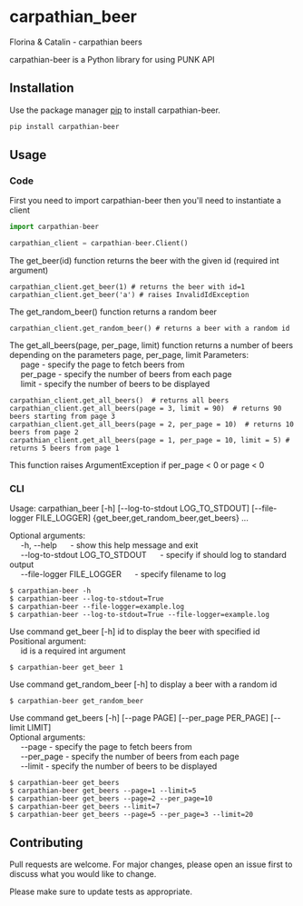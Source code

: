 # carpathian_beer
Florina &amp; Catalin - carpathian beers

carpathian-beer is a Python library for using PUNK API

## Installation

Use the package manager [pip](https://pip.pypa.io/en/stable/) to install carpathian-beer.

```bash
pip install carpathian-beer
```

## Usage
### Code
First you need to import carpathian-beer then you'll need to instantiate a client

```python
import carpathian-beer

carpathian_client = carpathian-beer.Client()
```
The get_beer(id) function returns the beer with the given id (required int argument)
```
carpathian_client.get_beer(1) # returns the beer with id=1 
carpathian_client.get_beer('a') # raises InvalidIdException
```
The get_random_beer() function returns a random beer
```
carpathian_client.get_random_beer() # returns a beer with a random id
```

The get_all_beers(page, per_page, limit) function returns a number of beers depending on the parameters page, per_page, limit
Parameters: <br/>
&nbsp;&nbsp;&nbsp;&nbsp; page      -  specify the page to fetch beers from  <br/>
&nbsp;&nbsp;&nbsp;&nbsp; per_page - specify the number of beers from each page <br/>
&nbsp;&nbsp;&nbsp;&nbsp; limit - specify the number of beers to be displayed <br/>

```
carpathian_client.get_all_beers()  # returns all beers 
carpathian_client.get_all_beers(page = 3, limit = 90)  # returns 90 beers starting from page 3
carpathian_client.get_all_beers(page = 2, per_page = 10)  # returns 10 beers from page 2
carpathian_client.get_all_beers(page = 1, per_page = 10, limit = 5) # returns 5 beers from page 1
```
This function raises ArgumentException if per_page < 0 or page < 0 

### CLI

Usage: carpathian_beer [-h] [--log-to-stdout LOG_TO_STDOUT] [--file-logger FILE_LOGGER] {get_beer,get_random_beer,get_beers} ...

Optional arguments: <br/>
&nbsp;&nbsp;&nbsp;&nbsp;  -h, --help  &nbsp;&nbsp;&nbsp;&nbsp; -  show this help message and exit <br/>
&nbsp;&nbsp;&nbsp;&nbsp;  --log-to-stdout LOG_TO_STDOUT &nbsp;&nbsp;&nbsp;&nbsp; - specify if should log to standard output <br/>
&nbsp;&nbsp;&nbsp;&nbsp;  --file-logger FILE_LOGGER &nbsp;&nbsp;&nbsp;&nbsp; - specify filename to log <br/>

```
$ carpathian-beer -h
$ carpathian-beer --log-to-stdout=True
$ carpathian-beer --file-logger=example.log
$ carpathian-beer --log-to-stdout=True --file-logger=example.log
```

Use command get_beer [-h] id to display the beer with specified id <br/>
Positional argument: <br/>
&nbsp;&nbsp;&nbsp;&nbsp; id is a required int argument
```
$ carpathian-beer get_beer 1  
```

Use command get_random_beer [-h] to display a beer with a random id
```
$ carpathian-beer get_random_beer
```

Use command get_beers [-h] [--page PAGE] [--per_page PER_PAGE] [--limit LIMIT] <br/>
Optional arguments: <br/> 
&nbsp;&nbsp;&nbsp;&nbsp; --page      -  specify the page to fetch beers from  <br/>
&nbsp;&nbsp;&nbsp;&nbsp; --per_page - specify the number of beers from each page <br/>
&nbsp;&nbsp;&nbsp;&nbsp; --limit - specify the number of beers to be displayed <br/>

```
$ carpathian-beer get_beers
$ carpathian-beer get_beers --page=1 --limit=5
$ carpathian-beer get_beers --page=2 --per_page=10
$ carpathian-beer get_beers --limit=7
$ carpathian-beer get_beers --page=5 --per_page=3 --limit=20
```



## Contributing
Pull requests are welcome. For major changes, please open an issue first to discuss what you would like to change.

Please make sure to update tests as appropriate.

